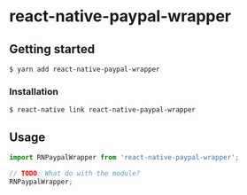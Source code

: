 
# react-native-paypal-wrapper

## Getting started

`$ yarn add react-native-paypal-wrapper`

### Installation

`$ react-native link react-native-paypal-wrapper`

## Usage
```javascript
import RNPaypalWrapper from 'react-native-paypal-wrapper';

// TODO: What do with the module?
RNPaypalWrapper;
```
